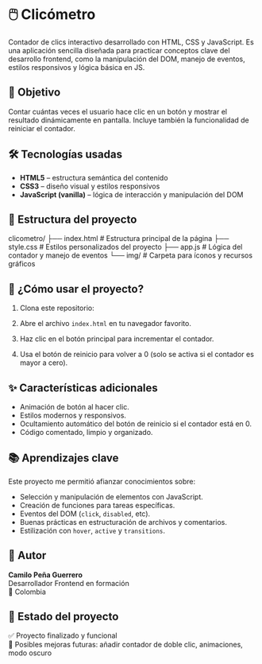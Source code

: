 # 🖱️ Clicómetro

Contador de clics interactivo desarrollado con HTML, CSS y JavaScript. Es una aplicación sencilla diseñada para practicar conceptos clave del desarrollo frontend, como la manipulación del DOM, manejo de eventos, estilos responsivos y lógica básica en JS.


## 🎯 Objetivo

Contar cuántas veces el usuario hace clic en un botón y mostrar el resultado dinámicamente en pantalla. Incluye también la funcionalidad de reiniciar el contador.


## 🛠️ Tecnologías usadas

- **HTML5** – estructura semántica del contenido
- **CSS3** – diseño visual y estilos responsivos
- **JavaScript (vanilla)** – lógica de interacción y manipulación del DOM


## 📁 Estructura del proyecto
clicometro/
├── index.html # Estructura principal de la página
├── style.css # Estilos personalizados del proyecto
├── app.js # Lógica del contador y manejo de eventos
└── img/ # Carpeta para íconos y recursos gráficos


## 🚀 ¿Cómo usar el proyecto?

1. Clona este repositorio:

2. Abre el archivo `index.html` en tu navegador favorito.

3. Haz clic en el botón principal para incrementar el contador.

4. Usa el botón de reinicio para volver a 0 (solo se activa si el contador es mayor a cero).


## ✨ Características adicionales

- Animación de botón al hacer clic.
- Estilos modernos y responsivos.
- Ocultamiento automático del botón de reinicio si el contador está en 0.
- Código comentado, limpio y organizado.


## 📚 Aprendizajes clave

Este proyecto me permitió afianzar conocimientos sobre:

- Selección y manipulación de elementos con JavaScript.
- Creación de funciones para tareas específicas.
- Eventos del DOM (`click`, `disabled`, etc).
- Buenas prácticas en estructuración de archivos y comentarios.
- Estilización con `hover`, `active` y `transitions`.

## 🧠 Autor

**Camilo Peña Guerrero**  
Desarrollador Frontend en formación  
📍 Colombia


## 📌 Estado del proyecto

✅ Proyecto finalizado y funcional  
🧪 Posibles mejoras futuras: añadir contador de doble clic, animaciones, modo oscuro


